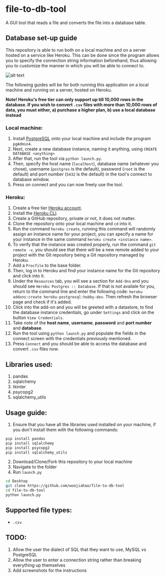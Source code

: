 # file-to-db-tool
A GUI tool that reads a file and converts the file into a database table.

## Database set-up guide 
This repository is able to run both on a local machine and on a server hosted on a service like Heroku. This can be done since the program allows you to specify the connection string information beforehand, thus allowing you to customize the manner in which you will be able to connect to.

![alt text](https://github.com/woojiahao/file-to-db-tool/blob/master/screenshots/connect_db.PNG "Connection Screen")

The following guides will be for both running this application on a local machine and running on a server, hosted on Heroku.

**Note! Heroku's free tier can only support up till 10,000 rows in the database. If you wish to convert `.csv` files with more than 10,000 rows of data, you must either, a) purchase a higher plan, b) use a local database instead**

### Local machine:
1. Install [PostgreSQL](https://www.postgresql.org/download/windows/) onto your local machine and include the program `pgAdmin4`.
2. Next, create a new database instance, naming it anything, using `CREATE DATABASE <anything>`
3. After that, run the tool via `python launch.py`.
4. Then, specify the host name (`localhost`), database name (whatever you chose), username (`postgres` is the default), password (`root` is the default) and port number (`5432` is the default) in the tool's connect to database window.
5. Press on connect and you can now freely use the tool.

### Heroku:
1. Create a free tier [Heroku account](https://signup.heroku.com/?c=70130000001x9jFAAQ).
2. Install the [Heroku CLI](https://devcenter.heroku.com/articles/heroku-cli).
3. Create a GitHub repository, private or not, it does not matter. 
4. Clone the repository onto your local machine and `cd` into it.
5. Run the command `heroku create`, running this command will randomly assign an instance name for your project, you can specify a name for your instance in the same command `heroku create <instance name>`.
6. To verify that the instance was created properly, run the command `git remote -v`, you should see that there will be a new remote added to your project with the Git repository being a Git repository managed by Heroku.
7. Add a `Procfile` to the base folder.
8. Then, log in to Heroku and find your instance name for the Git repository and click into it. 
9. Under the `Resources` tab, you will see a section for `Add-Ons` and you should see `Heroku Postgres :: Database`. If that is not availale for you, return to the command line and enter the following code: `heroku addons:create heroku-postgresql:hobby-dev`. Then refresh the browser page and check if it's added.
10. Click into the add-on and you will be greeted with a datastore, to find the database instance credentials, go under `Settings` and click on the button `View Credentials`.
11. Take note of the **host name**, **username**, **password** and **port number** and **database**.
15. Run the tool using `python launch.py` and populate the fields in the connect screen with the credentials previously mentioned.
16. Press `Connect` and you should be able to access the database and convert `.csv` files now.

## Libraries used:
1. pandas
2. sqlalchemy
3. tkinter
4. psycopg2
5. sqlalchemy_utils

## Usage guide:
1. Ensure that you have all the libraries used installed on your machine, if you don't install them with the following commands:
```bash
pip install pandas
pip install sqlalchemy
pip install psycopg2
pip install sqlalchemy_utils
```
2. Download/Clone/Fork this repository to your local machine
3. Navigate to the folder
4. Run `launch.py`
```bash
cd Desktop
git clone https://github.com/woojiahao/file-to-db-tool
cd file-to-db-tool
python launch.py
```

## Supported file types:
* `.csv`

## TODO:
1. Allow the user the dialect of SQL that they want to use, MySQL vs PostgreSQL
2. Allow the user to enter a connection string rather than breaking everything up themselves
3. Add screenshots for the instructions